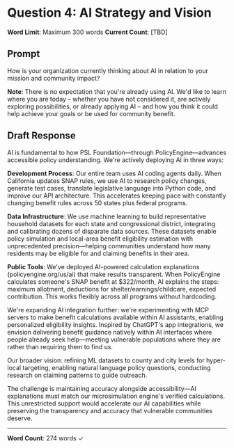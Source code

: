 # Question 4: AI Strategy and Vision

**Word Limit**: Maximum 300 words
**Current Count**: [TBD]

## Prompt
How is your organization currently thinking about AI in relation to your mission and community impact?

**Note**: There is no expectation that you're already using AI. We'd like to learn where you are today – whether you have not considered it, are actively exploring possibilities, or already applying AI – and how you think it could help achieve your goals or be used for community benefit.

## Draft Response

AI is fundamental to how PSL Foundation—through PolicyEngine—advances accessible policy understanding. We're actively deploying AI in three ways:

**Development Process**: Our entire team uses AI coding agents daily. When California updates SNAP rules, we use AI to research policy changes, generate test cases, translate legislative language into Python code, and improve our API architecture. This accelerates keeping pace with constantly changing benefit rules across 50 states plus federal programs.

**Data Infrastructure**: We use machine learning to build representative household datasets for each state and congressional district, integrating and calibrating dozens of disparate data sources. These datasets enable policy simulation and local-area benefit eligibility estimation with unprecedented precision—helping communities understand how many residents may be eligible for and claiming benefits in their area.

**Public Tools**: We've deployed AI-powered calculation explanations (policyengine.org/us/ai) that make results transparent. When PolicyEngine calculates someone's SNAP benefit at $322/month, AI explains the steps: maximum allotment, deductions for shelter/earnings/childcare, expected contribution. This works flexibly across all programs without hardcoding.

We're expanding AI integration further: we're experimenting with MCP servers to make benefit calculations available within AI assistants, enabling personalized eligibility insights. Inspired by ChatGPT's app integrations, we envision delivering benefit guidance natively within AI interfaces where people already seek help—meeting vulnerable populations where they are rather than requiring them to find us.

Our broader vision: refining ML datasets to county and city levels for hyper-local targeting, enabling natural language policy questions, conducting research on claiming patterns to guide outreach.

The challenge is maintaining accuracy alongside accessibility—AI explanations must match our microsimulation engine's verified calculations. This unrestricted support would accelerate our AI capabilities while preserving the transparency and accuracy that vulnerable communities deserve.

---

**Word Count**: 274 words ✓
